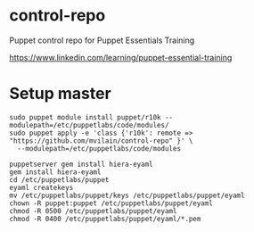 # control-repo
Puppet control repo for Puppet Essentials Training

https://www.linkedin.com/learning/puppet-essential-training

# Setup master

```
sudo puppet module install puppet/r10k --modulepath=/etc/puppetlabs/code/modules/
sudo puppet apply -e 'class {'r10k': remote => "https://github.com/mvilain/control-repo" }' \
  --modulepath=/etc/puppetlabs/code/modules

puppetserver gem install hiera-eyaml
gem install hiera-eyaml
cd /etc/puppetlabs/puppet
eyaml createkeys
mv /etc/puppetlabs/puppet/keys /etc/puppetlabs/puppet/eyaml
chown -R puppet:puppet /etc/puppetlabs/puppet/eyaml
chmod -R 0500 /etc/puppetlabs/puppet/eyaml
chmod -R 0400 /etc/puppetlabs/puppet/eyaml/*.pem
```
